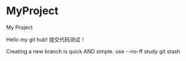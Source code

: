 # MyProject
My Project

Hello my git hub!
提交代码测试！


Creating a new branch is quick AND simple.
use --no-ff 
study git stash